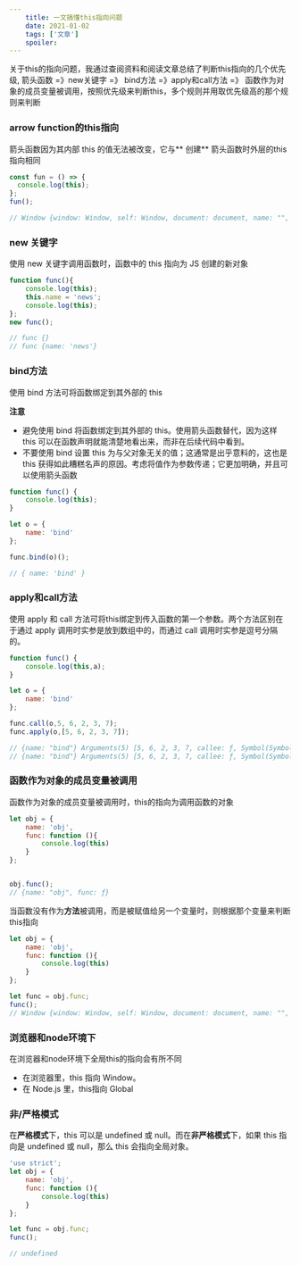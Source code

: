 ```yaml
---
    title: 一文搞懂this指向问题
    date: 2021-01-02
    tags: ['文章']
    spoiler: 
---
```


关于this的指向问题，我通过查阅资料和阅读文章总结了判断this指向的几个优先级, 箭头函数 =》new关键字 =》 bind方法 =》apply和call方法 =》 函数作为对象的成员变量被调用，按照优先级来判断this，多个规则并用取优先级高的那个规则来判断

### arrow function的this指向
箭头函数因为其内部 this 的值无法被改变，它与** 创建** 箭头函数时外层的this指向相同

```js
const fun = () => {
  console.log(this);
};
fun();

// Window {window: Window, self: Window, document: document, name: "", location: Location, …}
```

### new 关键字
使用 new 关键字调用函数时，函数中的 this 指向为 JS 创建的新对象

```js
function func(){
    console.log(this);
    this.name = 'news';
    console.log(this);
};
new func();

// func {}
// func {name: 'news'}
```

### bind方法
使用 bind 方法可将函数绑定到其外部的 this

**注意**
- 避免使用 bind 将函数绑定到其外部的 this。使用箭头函数替代，因为这样 this 可以在函数声明就能清楚地看出来，而非在后续代码中看到。   
- 不要使用 bind 设置 this 为与父对象无关的值；这通常是出乎意料的，这也是 this 获得如此糟糕名声的原因。考虑将值作为参数传递；它更加明确，并且可以使用箭头函数

```js
function func() {
    console.log(this);
}

let o = {
    name: 'bind'
};

func.bind(o)();

// { name: 'bind' }
```

### apply和call方法
使用 apply 和 call 方法可将this绑定到传入函数的第一个参数。两个方法区别在于通过 apply 调用时实参是放到数组中的，而通过 call 调用时实参是逗号分隔的。

```js
function func() {
    console.log(this,a);
}

let o = {
    name: 'bind'
};

func.call(o,5, 6, 2, 3, 7);
func.apply(o,[5, 6, 2, 3, 7]);

// {name: "bind"} Arguments(5) [5, 6, 2, 3, 7, callee: ƒ, Symbol(Symbol.iterator): ƒ]
// {name: "bind"} Arguments(5) [5, 6, 2, 3, 7, callee: ƒ, Symbol(Symbol.iterator): ƒ]
```

### 函数作为对象的成员变量被调用
函数作为对象的成员变量被调用时，this的指向为调用函数的对象

```js
let obj = {
    name: 'obj',
    func: function (){
        console.log(this)
    }
};


obj.func();
// {name: "obj", func: ƒ}
```

当函数没有作为**方法**被调用，而是被赋值给另一个变量时，则根据那个变量来判断this指向

```js
let obj = {
    name: 'obj',
    func: function (){
        console.log(this)
    }
};

let func = obj.func;
func();
// Window {window: Window, self: Window, document: document, name: "", location: Location, …}
```

### 浏览器和node环境下
在浏览器和node环境下全局this的指向会有所不同

- 在浏览器里，this 指向 Window。
- 在 Node.js 里，this指向 Global


### 非/严格模式
在**严格模式**下，this 可以是 undefined 或 null。而在**非严格模式**下，如果 this 指向是 undefined 或 null，那么 this 会指向全局对象。

```js
'use strict';
let obj = {
    name: 'obj',
    func: function (){
        console.log(this)
    }
};

let func = obj.func;
func();

// undefined
```
